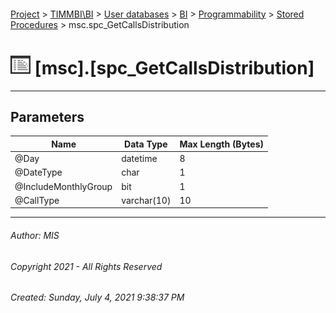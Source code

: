 #### 

[Project](../../../../../index.md) > [TIMMBI\\BI](../../../../index.md) > [User databases](../../../index.md) > [BI](../../index.md) > [Programmability](../index.md) > [Stored Procedures](Stored_Procedures.md) > msc.spc_GetCallsDistribution

# ![Stored Procedures](../../../../../Images/StoredProcedure32.png) [msc].[spc_GetCallsDistribution]

---

## <a name="#parameters"></a>Parameters

| Name | Data Type | Max Length (Bytes) |
|---|---|---|
| @Day | datetime | 8 |
| @DateType | char | 1 |
| @IncludeMonthlyGroup | bit | 1 |
| @CallType | varchar(10) | 10 |


---

###### Author:  MIS

###### Copyright 2021 - All Rights Reserved

###### Created: Sunday, July 4, 2021 9:38:37 PM


